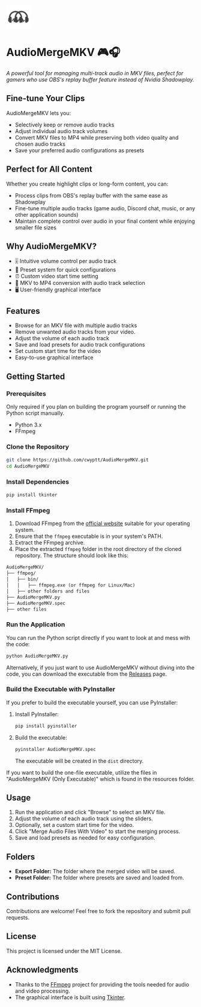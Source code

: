 ![Logo](resources/AudioMergeMKV.png)
# AudioMergeMKV 🎮🎧

*A powerful tool for managing multi-track audio in MKV files, perfect for gamers who use OBS's replay buffer feature instead of Nvidia Shadowplay.*

## Fine-tune Your Clips
AudioMergeMKV lets you:
- Selectively keep or remove audio tracks
- Adjust individual audio track volumes
- Convert MKV files to MP4 while preserving both video quality and chosen audio tracks
- Save your preferred audio configurations as presets

## Perfect for All Content
Whether you create highlight clips or long-form content, you can:
- Process clips from OBS's replay buffer with the same ease as Shadowplay
- Fine-tune multiple audio tracks (game audio, Discord chat, music, or any other application sounds)
- Maintain complete control over audio in your final content while enjoying smaller file sizes

## Why AudioMergeMKV?
- 🎚️ Intuitive volume control per audio track
- 💾 Preset system for quick configurations
- ⏰ Custom video start time setting
- 🎥 MKV to MP4 conversion with audio track selection
- 🖥️ User-friendly graphical interface

## Features

- Browse for an MKV file with multiple audio tracks
- Remove unwanted audio tracks from your video.
- Adjust the volume of each audio track
- Save and load presets for audio track configurations
- Set custom start time for the video
- Easy-to-use graphical interface

## Getting Started

### Prerequisites
Only required if you plan on building the program yourself or running the Python script manually.

- Python 3.x
- FFmpeg 

### Clone the Repository

```bash
git clone https://github.com/cwyptt/AudioMergeMKV.git
cd AudioMergeMKV
```

### Install Dependencies

```bash
pip install tkinter
```

### Install FFmpeg

1. Download FFmpeg from the [official website](https://ffmpeg.org/download.html) suitable for your operating system.
2. Ensure that the `ffmpeg` executable is in your system's PATH.
3. Extract the FFmpeg archive.
4. Place the extracted `ffmpeg` folder in the root directory of the cloned repository. The structure should look like this:

```
AudioMergeMKV/
├── ffmpeg/
│   ├── bin/
│   │   ├── ffmpeg.exe (or ffmpeg for Linux/Mac)
│   ├── other folders and files
├── AudioMergeMKV.py
├── AudioMergeMKV.spec
├── other files
```

### Run the Application

You can run the Python script directly if you want to look at and mess with the code:

```bash
python AudioMergeMKV.py
```

Alternatively, if you just want to use AudioMergeMKV without diving into the code, you can download the executable from the [Releases](https://github.com/cwyptt/AudioMergeMKV/releases) page.

### Build the Executable with PyInstaller

If you prefer to build the executable yourself, you can use PyInstaller:

1. Install PyInstaller:

   ```bash
   pip install pyinstaller
   ```

2. Build the executable:

   ```bash
   pyinstaller AudioMergeMKV.spec
   ```

   The executable will be created in the `dist` directory.

If you want to build the one-file executable, utilize the files in "AudioMergeMKV (Only Executable)" which is found in the resources folder.

## Usage

1. Run the application and click "Browse" to select an MKV file.
2. Adjust the volume of each audio track using the sliders.
3. Optionally, set a custom start time for the video.
4. Click "Merge Audio Files With Video" to start the merging process.
5. Save and load presets as needed for easy configuration.

## Folders

- **Export Folder:** The folder where the merged video will be saved.
- **Preset Folder:** The folder where presets are saved and loaded from.

## Contributions

Contributions are welcome! Feel free to fork the repository and submit pull requests.

## License

This project is licensed under the MIT License.

## Acknowledgments

- Thanks to the [FFmpeg](https://ffmpeg.org/) project for providing the tools needed for audio and video processing.
- The graphical interface is built using [Tkinter](https://docs.python.org/3/library/tkinter.html).
